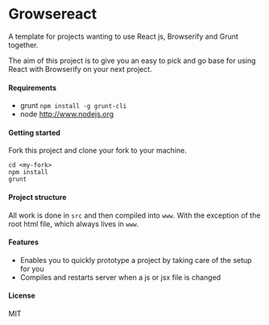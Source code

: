 Growsereact
====================

A template for projects wanting to use React js, Browserify and Grunt together.


The aim of this project is to give you an easy to pick and go base for using React with Browserify on your next project.

#### Requirements
- grunt `npm install -g grunt-cli`
- node http://www.nodejs.org

#### Getting started
Fork this project and clone your fork to your machine.
```
cd <my-fork>
npm install
grunt
```

#### Project structure
All work is done in `src` and then compiled into `www`. With the exception of the root html file, which always lives in `www`. 

#### Features
- Enables you to quickly prototype a project by taking care of the setup for you
- Compiles and restarts server when a js or jsx file is changed

#### License
MIT

